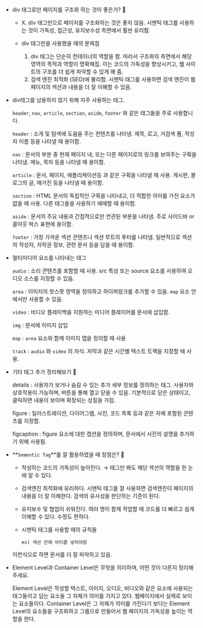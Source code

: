 - div 태그로만 페이지를 구조화 하는 것이 좋은가? 🍠
    - X. div 태그만으로 페이지를 구조화하는 것은 좋지 않음. 시멘틱 태그를 사용하는 것이 가독성, 접근성, 유지보수성 측면에서 훨씬 유리함.
    
    - div 태그만을 사용했을 때의 문제점
        1. div 태그는 단순히 컨테이너의 역할을 함. 따라서 구조화의 측면에서 해당 영역의 목적과 역할이 명확해짐. 이는 코드의 가독성을 향상시키고, 웹 사이트의 구조를 더 쉽게 파악할 수 있게 해 줌.
        2. 검색 엔진 최적화 (SEO)에 불리함. 시멘틱 태그를 사용하면 검색 엔진이 웹 페이지의 섹션과 내용을 더 잘 이해할 수 있음.


- div태그를 남용하지 않기 위해 자주 사용하는 태그.
    
    `header`, `nav`, `article`, `section`, `aside`, `footer` 와 같은 태그들을 주로 사용합니다.
    
    `header` :  소개 및 탐색에 도움을 주는 컨텐츠를 나타냄. 제목, 로고, 거검색 폼, 작성자 이름 등을 나타낼 때 용이함.
    
    `nav` : 문서의 부분 중 현재 페이지 내, 또는 다른 페이지로의 링크를 보여주는 구획을 나타냄. 메뉴, 목차 등을 나타낼 때 용이함.
    
     `article` : 문서,  페이지, 애플리케이션등 과 같은 구획을 나타낼 때 사용. 게시판, 블로그의 글, 매거진 등을 나타낼 때 용이함.
    
    `section` : HTML 문서의 독립적인 구획을 나타내고, 더 적합한 의미를 가진 요소가 없을 때 사용. 다른 태그들을 사용하기 애매할 때 용이함. 
    
     `aside` :  문서의 주요 내용과 간접적으로만 연관된 부분을 나타냄. 주로 사이드바 or 콜아웃 박스 표현에 용이함.
    
     `footer` : 가장 가까운 섹션 콘텐츠나 섹션 루트의 푸터를 나타냄. 일반적으로 섹션의 작성자, 저작권 정보, 관련 문서 등을 담을 때 용이함.



 - 멀티미디어 요소를 나타내는 태그
    
   
    
    `audio`  :  소리 콘텐츠를 포함할 때 사용. src 특성 또는 source 요소를 사용하여 오디오 소스를 지정할 수 있음. 
    
    `area` : 이미지의 핫스팟 영역을 정의하고 하이퍼링크를 추가할 수 있음. `map`  요소 안에서만 사용할 수 있음.
    
    `video` : 비디오 플레이백을 지원하는 미디어 플레이어를 문서에 삽입함. 
    
    `img`  : 문서에 이미지 삽입
    
    `map`  :  `area`  요소와 함께 이미지 맵을 정의할 때 사용
    
    `track` : `audio`  와 `video`  의 자식. 자막과 같은 시간별 텍스트 트랙을 지정할 때 사용.



- 기타 태그 추가 정리해보기 🍠
    
    
    
    details : 사용자가 보거나 숨길 수 있는 추가 세부 정보를 정의하는 태그. 사용자와 상호작용이 가능하며, 버튼을 통해 열고 닫을 수 있음. 기본적으로 닫은 상태이고, 클릭하면 내용이 보이며 확장되는 성질을 가짐.
    
    figure : 일러스트레이션, 다이어그램, 사진, 코드 목록 등과 같은 자체 포함된 콘텐츠를 지정함.
    
    figcaption :  figure 요소에 대한 캡션을 정의하며, 문서에서 사진의 설명을 추가하기 위해 사용됨.

    

- **`Sementic Tag`**를 잘 활용하였을 때 장점은? 🍠
    - 작성하는 코드의 가독성이 높아진다. → 태그만 봐도 해당 섹션의 역할을 한 눈에 알 수 있다.
    - 검색엔진 최적화에 유리하다. 시멘틱 태그를 잘 사용하면 검색엔진이 페이지의 내용을 더 잘 이해한다. 검색의 유사성을 판단하는 기준이 된다.
    - 유지보수 및 협업이 쉬워진다. 여러 명이 함께 작업할 때 코드를 더 빠르고 쉽게 이해할 수 있다. 수정도 편하다.
    - 시멘틱 태그를 사용할 때의 규칙들
    
          ex) 섹션 안에 아티클 넣어야함
    
     이런식으로 하면 문서를 더 잘 파악하고 있음.




- Element Level과 Container Level은 무엇을 의미하며, 어떤 것이 다른지 정리해주세요.
    
    Element Level은 작성할 텍스트, 이미지, 오디오, 비디오와 같은 요소에 사용되는 태그들이고 담는 요소들 그 자체가 의미를 가지고 있다. 웹페이지에서 실제로 보이는 요소들이다.  Container Level은  그 자체가 의미를 가진다기 보다는 Element Level의 요소들을 구조화하고 그룹으로 만들어서 웹 페이지의 가독성을 높이는 역할을 한다.




